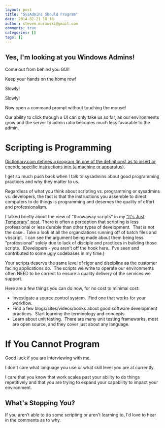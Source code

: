 ```yaml
---
layout: post
title: "SysAdmins Should Program"
date: 2014-02-21 18:18
author: steven.murawski@gmail.com
comments: true
categories: []
tags: []
---
```



## Yes, I'm looking at you Windows Admins!



>

Come out from behind you GUI! &nbsp;


Keep your hands on the home row! &nbsp;


Slowly! &nbsp;


Slowly!


Now open a command prompt without touching the mouse!




Our ability to click through a UI can only take us so far, as our environments grow and the server to admin ratio becomes much less favorable to the admin.


# Scripting is Programming



[Dictionary.com defines a program (in one of the definitions) as to insert or encode specific instructions into (a machine or apparatus).](http://dictionary.reference.com/browse/programming)&nbsp;


I get so much push back when I talk to sysadmins about good programming practices and why they matter to us. &nbsp;


Regardless of what you think about scripting vs. programming or sysadmins vs. developers, the fact is that the instructions you assemble to direct computers to do things is programming and deserves the quality of effort and professionalism.


I talked briefly about the view of "throwaway scripts" in my ["It's Just Temporary" post](http://stevenmurawski.com/powershell/2014/1/its-just-temporary). There is often a perception that scripting is less professional or less durable than other types of development. &nbsp;That is not the case.. Take a look at all the organizations running off of batch files and vbscript. &nbsp;I can see the argument being made about them being less "professional" solely due to lack of disciple and practices in building those scripts. &nbsp;(Developers - you aren't off the hook here.. I've seen and contributed to some ugly codebases in my time.)&nbsp;


Your scripts deserve the same level of rigor and discipline as the customer facing applications do. &nbsp;The scripts we write to operate our environments often NEED to be correct to ensure a quality delivery of the services we support.


Here are a few things you can do now, for no cost to minimal cost:


*   Investigate a source control system. &nbsp;Find one that works for your workflow.
*   Find a few blogs/sites/videos/books about good software development practices. &nbsp;Start learning the terminology and concepts.
*   Learn about unit testing. &nbsp;There are many unit testing frameworks, most are open source, and they cover just about any language.&nbsp;

# If You Cannot Program



Good luck if you are interviewing with me. &nbsp;


I don't care what language you use or what skill level you are at currently. &nbsp;


I care that you know that work scales past your ability to do things repetitively and that you are trying to expand your capability to impact your environment.


## What's Stopping You?



If you aren't able to do some scripting or aren't learning to, I'd love to hear in the comments as to why.

